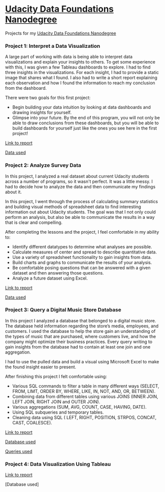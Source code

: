 # [Udacity Data Foundations Nanodegree](https://eu.udacity.com/course/data-foundations-nanodegree--nd100)
Projects for my [Udacity Data Foundations Nanodegree](https://eu.udacity.com/course/data-foundations-nanodegree--nd100)

### Project 1: Interpret a Data Visualization

A large part of working with data is being able to interpret data visualizations and explain your insights to others. To get some experience with this, I was given a few Tableau dashboards to explore. I had to find three insights in the visualizations. For each insight, I had to provide a static image that shares what I found. I also had to write a short report explaining each observation and how I found the information to reach my conclusion from the dashboard.

There were two goals for this first project:
- Begin building your data intuition by looking at data dashboards and drawing insights for yourself.
- Glimpse into your future. By the end of this program, you will not only be able to draw conclusions from these dashboards, but you will be able to build dashboards for yourself just like the ones you see here in the first project!

[Link to report](https://github.com/NickZward/Nanodegree-Data-Foundations/blob/master/Project%201/Project%201%20Interpret%20a%20Data%20Visualization.pdf)

[Data used](https://public.tableau.com/en-us/s/gallery/malaria-africa?gallery=featured)

### Project 2: Analyze Survey Data

In this project, I analyzed a real dataset about current Udacity students across a number of programs, so it wasn't perfect. It was a little messy. I had to decide how to analyze the data and then communicate my findings about it. 

In this project, I went through the process of calculating summary statistics and building visual methods of spreadsheet data to find interesting information out about Udacity students. The goal was that I not only could perform an analysis, but also be able to communicate the results in a way that is clear and compelling.

After completing the lessons and the project, I feel comfortable in my ability to:
- Identify different datatypes to determine what analyses are possible.
- Calculate measures of center and spread to describe quantitative data.
- Use a variety of spreadsheet functionality to gain insights from data.
- Build charts and graphs to communicate the results of your analysis.
- Be comfortable posing questions that can be answered with a given dataset and then answering those questions.
- Analyze a future dataset using Excel.

[Link to report](https://github.com/NickZward/Nanodegree-Data-Foundations/blob/master/Project%202/Report.pdf)

[Data used](https://github.com/NickZward/Nanodegree-Data-Foundations/blob/master/Project%202/Data%20project%202.xlsx)

### Project 3: Query a Digital Music Store Database

In this project I analyzed a database that belonged to a digital music store. The database held information regarding the store’s media, employees, and customers. I used the database to help the store gain an understanding of the types of music that are purchased, where customers live, and how the company might optimize their business practices. Every query writing to gain insights from the database had to contain at least one join and one aggregation. 

I had to use the pulled data and build a visual using Microsoft Excel to make the found insight easier to present. 

After finishing this project I felt comfortable using:
- Various SQL commands to filter a table in many different ways (SELECT, FROM, LIMT, ORDER BY, WHERE, LIKE, IN, NOT, AND, OR, BETWEEN).
- Combining data from different tables using various JOINS (INNER JOIN, LEFT JOIN, RIGHT JOIN and OUTER JOIN).
- Various aggregations (SUM, AVG, COUNT, CASE, HAVING, DATE).
- Using SQL subqueries and temporary tables.
- Cleaning data using SQL ( LEFT, RIGHT, POSITION, STRPOS, CONCAT, CAST, COALESCE).

[Link to report](https://github.com/NickZward/Nanodegree-Data-Foundations/blob/master/Project%203/Report.pdf)

[Database used](https://github.com/NickZward/Nanodegree-Data-Foundations/blob/master/Project%203/chinook.db)

[Queries used](https://github.com/NickZward/Nanodegree-Data-Foundations/blob/master/Project%203/Queries.txt)

### Project 4: Data Visualization Using Tableau

[Link to report](https://github.com/NickZward/Nanodegree-Data-Foundations/blob/master/Project%204/Project%204.pdf)

[Database used]
